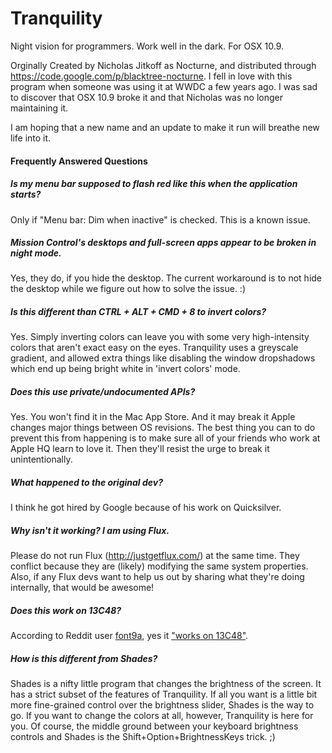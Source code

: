 Tranquility
===========

Night vision for programmers. Work well in the dark. For OSX 10.9.

Orginally Created by Nicholas Jitkoff as Nocturne, and distributed through https://code.google.com/p/blacktree-nocturne. I fell in love with this program when someone was using it at WWDC a few years ago. I was sad to discover that OSX 10.9 broke it and that Nicholas was no longer maintaining it.

I am hoping that a new name and an update to make it run will breathe new life into it.

#### Frequently Answered Questions

##### *Is my menu bar supposed to flash red like this when the application starts?*

Only if "Menu bar: Dim when inactive" is checked. This is a known issue.

##### *Mission Control's desktops and full-screen apps appear to be broken in night mode.*

Yes, they do, if you hide the desktop. The current workaround is to not hide the desktop while we figure out how to solve the issue. :)

##### *Is this different than CTRL + ALT + CMD + 8 to invert colors?*

Yes. Simply inverting colors can leave you with some very high-intensity colors that aren't exact easy on the eyes. Tranquility uses a greyscale gradient, and allowed extra things like disabling the window dropshadows which end up being bright white in 'invert colors' mode.

##### *Does this use private/undocumented APIs?*

Yes. You won't find it in the Mac App Store. And it may break it Apple changes major things between OS revisions. The best thing you can to do prevent this from happening is to make sure all of your friends who work at Apple HQ learn to love it. Then they'll resist the urge to break it unintentionally.

##### *What happened to the original dev?*

I think he got hired by Google because of his work on Quicksilver.

##### *Why isn't it working? I am using Flux.*

Please do not run Flux (http://justgetflux.com/) at the same time. They conflict because they are (likely) modifying the same system properties. Also, if any Flux devs want to help us out by sharing what they're doing internally, that would be awesome!

##### *Does this work on 13C48?*

According to Reddit user [font9a](http://www.reddit.com/user/font9a), yes it ["works on 13C48"](http://www.reddit.com/r/osx/comments/1x2mdu/i_rewrote_nocturne_for_osx_109_now_give_your_eyes/cf89n3l).

##### *How is this different from Shades?*

Shades is a nifty little program that changes the brightness of the screen. It has a strict subset of the features of Tranquility. If all you want is a little bit more fine-grained control over the brightness slider, Shades is the way to go. If you want to change the colors at all, however, Tranquility is here for you. Of course, the middle ground between your keyboard brightness controls and Shades is the Shift+Option+BrightnessKeys trick. ;)

